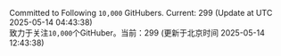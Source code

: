 Committed to Following `10,000` GitHubers. Current: <!-- FOLLOWING_COUNT -->299<!-- FOLLOWING_COUNT --> (Update at UTC <!-- LAST_UPDATED -->2025-05-14 04:43:38<!-- LAST_UPDATED -->)<br>
致力于关注`10,000`个GitHuber。当前：<!-- FOLLOWING_COUNT -->299<!-- FOLLOWING_COUNT --> (更新于北京时间 <!-- LAST_UPDATED_CST -->2025-05-14 12:43:38<!-- LAST_UPDATED_CST -->)
